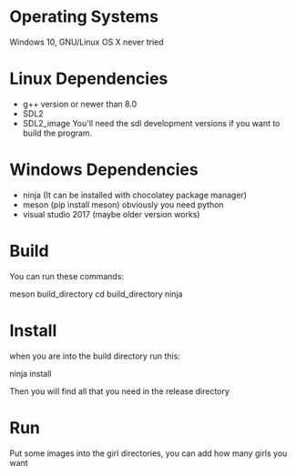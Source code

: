 # Operating Systems
Windows 10, GNU/Linux
OS X never tried

# Linux Dependencies
- g++ version or newer than 8.0
- SDL2
- SDL2_image
You'll need the sdl development versions if you want to build the program.

# Windows Dependencies
- ninja (It can be installed with chocolatey package manager)
- meson (pip install meson) obviously you need python
- visual studio 2017 (maybe older version works)

# Build
You can run these commands:

meson build_directory
cd build_directory
ninja

# Install
when you are into the build directory run this:

ninja install

Then you will find all that you need in the release directory

# Run
Put some images into the girl directories, you can add how many girls you want

